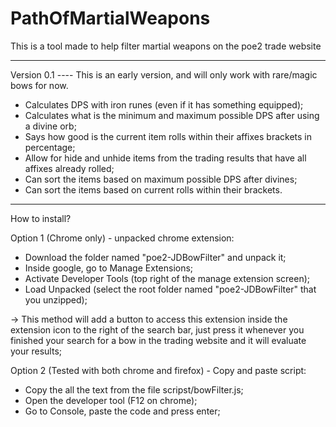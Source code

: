 # PathOfMartialWeapons
This is a tool made to help filter martial weapons on the poe2 trade website

------------------------

Version 0.1 ---- This is an early version, and will only work with rare/magic bows for now.

- Calculates DPS with iron runes (even if it has something equipped);
- Calculates what is the minimum and maximum possible DPS after using a divine orb;
- Says how good is the current item rolls within their affixes brackets in percentage;
- Allow for hide and unhide items from the trading results that have all affixes already rolled;
- Can sort the items based on maximum possible DPS after divines;
- Can sort the items based on current rolls within their brackets.

------------------------

How to install?

Option 1 (Chrome only) - unpacked chrome extension:

* Download the folder named "poe2-JDBowFilter" and unpack it;
* Inside google, go to Manage Extensions;
* Activate Developer Tools (top right of the manage extension screen);
* Load Unpacked (select the root folder named "poe2-JDBowFilter" that you unzipped);

-> This method will add a button to access this extension inside the extension icon to the right of the search bar, just press it whenever you finished your search for a bow in the trading website and it will evaluate your results;



Option 2 (Tested with both chrome and firefox) - Copy and paste script:

* Copy the all the text from the file scripst/bowFilter.js;
* Open the developer tool (F12 on chrome);
* Go to Console, paste the code and press enter;